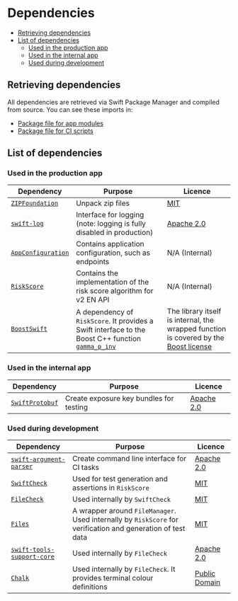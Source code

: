 # Dependencies

<!-- START doctoc generated TOC please keep comment here to allow auto update -->
<!-- DON'T EDIT THIS SECTION, INSTEAD RE-RUN doctoc TO UPDATE -->

- [Retrieving dependencies](#retrieving-dependencies)
- [List of dependencies](#list-of-dependencies)
  - [Used in the production app](#used-in-the-production-app)
  - [Used in the internal app](#used-in-the-internal-app)
  - [Used during development](#used-during-development)

<!-- END doctoc generated TOC please keep comment here to allow auto update -->

## Retrieving dependencies

All dependencies are retrieved via Swift Package Manager and compiled from source. You can see these imports in:

* [Package file for app modules](../NHS-COVID-19/Core/Package.swift)
* [Package file for CI scripts](../Reporting/Package.swift)

## List of dependencies

### Used in the production app

| Dependency | Purpose | Licence |
|-|-|-|
| [`ZIPFoundation`](https://github.com/weichsel/ZIPFoundation) | Unpack zip files | [MIT](https://github.com/weichsel/ZIPFoundation/blob/development/LICENSE) |
| [`swift-log`](https://github.com/apple/swift-log) | Interface for logging (note: logging is fully disabled in production) | [Apache 2.0](https://github.com/apple/swift-log/blob/master/LICENSE.txt) |
| [`AppConfiguration`](https://github.com/nihp-public/covid-19-app-configuration.git) | Contains application configuration, such as endpoints | N/A (Internal) |
| [`RiskScore`](https://github.com/nihp-public/riskscore-swift) | Contains the implementation of the risk score algorithm for v2 EN API | N/A (Internal) |
| [`BoostSwift`](https://github.com/nihp-public/BoostSwift) |  A dependency of `RiskScore`. It provides a Swift interface to the Boost C++ function [`gamma_p_inv`](https://www.boost.org/doc/libs/1_74_0/libs/math/doc/html/math_toolkit/sf_gamma/igamma_inv.html) |  The library itself is internal, the wrapped function is covered by the [Boost license](https://www.boost.org/users/license.html) |

### Used in the internal app

| Dependency | Purpose | Licence |
|-|-|-|
| [`SwiftProtobuf`](https://github.com/apple/swift-protobuf) | Create exposure key bundles for testing | [Apache 2.0](https://github.com/apple/swift-protobuf/blob/master/LICENSE.txt) |

### Used during development

| Dependency | Purpose | Licence |
|-|-|-|
| [`swift-argument-parser`](https://github.com/apple/swift-argument-parser) | Create command line interface for CI tasks | [Apache 2.0](https://github.com/apple/swift-argument-parser/blob/master/LICENSE.txt) |
| [`SwiftCheck`](https://github.com/typelift/SwiftCheck) | Used for test generation and assertions in `RiskScore` | [MIT](https://github.com/typelift/SwiftCheck/blob/master/LICENSE) |
| [`FileCheck`](https://github.com/llvm-swift/FileCheck) | Used internally by `SwiftCheck` | [MIT](https://github.com/llvm-swift/FileCheck/blob/master/LICENSE) |
| [`Files`](https://github.com/JohnSundell/Files) | A wrapper around `FileManager`. Used internally by `RiskScore` for verification and generation of test data | [MIT](https://github.com/JohnSundell/Files/blob/master/LICENSE) |
| [`swift-tools-support-core`](https://github.com/apple/swift-tools-support-core) | Used internally by `FileCheck` | [Apache 2.0](https://github.com/apple/swift-tools-support-core/blob/main/LICENSE.txt) |
| [`Chalk`](https://github.com/mxcl/Chalk) | Used internally by `FileCheck`. It provides terminal colour definitions | [Public Domain](https://github.com/mxcl/Chalk/blob/master/LICENSE) |
